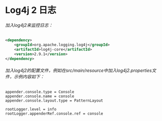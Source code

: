 # Log4j 2 日志

###### 加入log4j2来监控日志：
```xml
<dependency>
    <groupId>org.apache.logging.log4j</groupId>
    <artifactId>log4j-core</artifactId>
    <version>2.9.1</version>
</dependency>
```

###### 加入log4j2的配置文件，例如在src/main/resource中加入log4j2.properties文件，示例内容如下：
```properties
appender.console.type = Console
appender.console.name = console
appender.console.layout.type = PatternLayout

rootLogger.level = info
rootLogger.appenderRef.console.ref = console
```